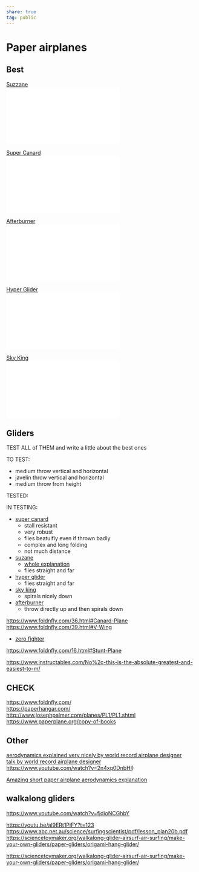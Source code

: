 ```yaml
---  
share: true  
tag: public  
---  
```

# Paper airplanes  
  
## Best  
[Suzzane](./Suzzane.md)  
![Suzzane > Description](./Suzzane.md#Description)  
  
[Super Canard](./Super-Canard.md)  
![Super Canard > Description](./Super-Canard.md#Description)  
  
[Afterburner](./Afterburner.md)  
![Afterburner > Description](./Afterburner.md#Description)  
  
[Hyper Glider](./Hyper-Glider.md)  
![Hyper Glider > Description](./Hyper-Glider.md#Description)  
  
[Sky King](./Sky-King.md)  
![Sky King > Description](./Sky-King.md#Description)  
  
  
  
## Gliders   
  
TEST ALL of THEM and write a little about the best ones  
  
TO TEST:  
  - medium throw vertical and horizontal  
  - javelin throw vertical and horizontal  
  - medium throw from height  
  
TESTED:  
  
IN TESTING:  
- [super canard](https://www.youtube.com/watch?v=38ZpBSjxyDo)  
  + stall resistant  
  + very robust  
  + flies beatuifly even if thrown badly  
  - complex and long folding  
  - not much distance  
- [suzane](https://www.youtube.com/watch?v=KTTIM903eEk&t=197s)  
  - [whole explanation](https://www.youtube.com/watch?v=B-RUB-qNQ4g)  
  - flies straight and far  
- [hyper glider](https://www.youtube.com/watch?v=ZZbIqFRMGDs)  
  - flies straight and far  
- [sky king](https://www.youtube.com/watch?v=gHJzmBfPeQs)  
    - spirals nicely down  
- [afterburner](https://www.youtube.com/watch?v=B3kJ-ZZfoDw)  
  - throw directly up and then spirals down  
  
  
  
https://www.foldnfly.com/36.html#Canard-Plane  
https://www.foldnfly.com/39.html#V-Wing  
- [zero fighter](https://www.youtube.com/watch?v=YWItCyvV_AE)  
  
https://www.foldnfly.com/16.html#Stunt-Plane  
  
https://www.instructables.com/No%2c-this-is-the-absolute-greatest-and-easiest-to-m/  
  
  
  
  
## CHECK  
https://www.foldnfly.com/  
https://paperhangar.com/  
http://www.josephpalmer.com/planes/PL1/PL1.shtml  
https://www.paperplane.org/copy-of-books  
  
  
## Other  
[aerodynamics explained very nicely by world record airplane designer](https://www.youtube.com/watch?v=3KqjRPV9_PY)  
[talk by world record airplane designer](https://www.youtube.com/watch?v=3KqjRPV9_PY)  
https://www.youtube.com/watch?v=2n4xq0DnbHI)  
  
[Amazing short paper airplane aerodynamics explanation](https://m.youtube.com/watch?v=AGzOOM0Pz98)  
  
  
  
  
## walkalong gliders  
https://www.youtube.com/watch?v=fjdioNCGhbY  
  
https://youtu.be/al9ERt1PiFY?t=123  
https://www.abc.net.au/science/surfingscientist/pdf/lesson_plan20b.pdf  
https://sciencetoymaker.org/walkalong-glider-airsurf-air-surfing/make-your-own-gliders/paper-gliders/origami-hang-glider/  
  
https://sciencetoymaker.org/walkalong-glider-airsurf-air-surfing/make-your-own-gliders/paper-gliders/origami-hang-glider/  
